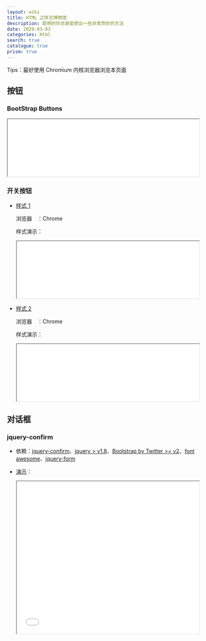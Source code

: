 ```yaml
---
layout: wiki
title: HTML 之样式博物馆
description: 聪明的你总是能想出一些非常奇妙的方法
date: 2020-03-03
categories: Html
search: true
catalogue: true
prism: true
---
```


Tips：最好使用 Chromium 内核浏览器浏览本页面

## 按钮

### BootStrap Buttons

<iframe src="/assets/html/bootstrap-button.html" width="100%"></iframe>

### 开关按钮

* [样式 1](/assets/html/Switch-button-1.html)

    浏览器　：Chrome

    样式演示：

    <iframe src="/assets/html/Switch-button-1.html" width="100%"></iframe>

* [样式 2](/assets/html/Switch-button-2.html)

    浏览器　：Chrome

    样式演示：

    <iframe src="/assets/html/Switch-button-2.html" width="100%"></iframe>

## 对话框

### jquery-confirm

* 依赖：[jquery-confirm](https://www.bootcdn.cn/jquery-confirm/)、[jquery > v1.8](https://www.bootcdn.cn/jquery/)、[Bootstrap by Twitter >= v2](https://www.bootcdn.cn/twitter-bootstrap/)、[font awesome](https://cdn.bootcss.com/font-awesome/)、[jquery-form](https://cdn.bootcss.com/jquery.form/)

* [演示](/assets/html/jquery-confirm.html)：

    <iframe src="/assets/html/jquery-confirm.html" width="100%" height="400px"></iframe>


